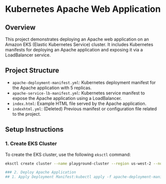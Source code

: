 # Kubernetes Apache Web Application

## Overview

This project demonstrates deploying an Apache web application on an Amazon EKS (Elastic Kubernetes Service) cluster. It includes Kubernetes manifests for deploying an Apache application and exposing it via a LoadBalancer service.

## Project Structure

- `apache-deployment-manifest.yml`: Kubernetes deployment manifest for the Apache application with 5 replicas.
- `apache-service-lb-manifest.yml`: Kubernetes service manifest to expose the Apache application using a LoadBalancer.
- `index.html`: Example HTML file served by the Apache application.
- `indexhtml.yml`: (Deleted) Previous manifest or configuration file related to the project.

## Setup Instructions

### 1. Create EKS Cluster

To create the EKS cluster, use the following `eksctl` command:

```bash
eksctl create cluster --name playground-cluster --region us-west-2 --nodes 3

### 2. Deploy Apache Application
## 1. Apply Deployment Manifest:kubectl apply -f apache-deployment-manifest.yml



